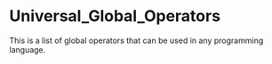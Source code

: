 # Universal_Global_Operators
This is a list of global operators that can be used in any programming language.
